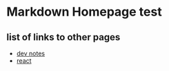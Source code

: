 # Markdown Homepage test

## list of links to other pages
- [dev notes](/dev-notes/index.md)
- [react](/dev-notes/react.md)